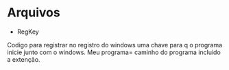 # Arquivos
* RegKey

Codigo para registrar no registro do windows uma chave para q o programa 
inicie junto com o windows.
Meu programa= caminho do programa incluido a extenção.
